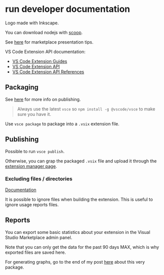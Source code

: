 # run developer documentation

Logo made with Inkscape.

You can download nodejs with [scoop](https://scoop.sh/#/apps?q=nodejs&id=1f571812646c866d9b93b62321aefd3707a6f7ee).

See [here](https://code.visualstudio.com/api/references/extension-manifest#marketplace-presentation-tips) for marketplace presentation tips.

VS Code Extension API documentation:

- [VS Code Extension Guides](https://code.visualstudio.com/api/extension-guides/overview)
- [VS Code Extension API](https://code.visualstudio.com/api)
- [VS Code Extension API References](https://code.visualstudio.com/api/references/vscode-api)

## Packaging

See [here](https://code.visualstudio.com/api/working-with-extensions/publishing-extension) for more info on publishing.


> Always use the latest `vsce` so `npm install -g @vscode/vsce` to make sure you have it.

Use `vsce package` to package into a `.vsix` extension file.

## Publishing

Possible to run `vsce publish`.

Otherwise, you can grap the packaged `.vsix` file and upload it through the [extension manager page](https://marketplace.visualstudio.com/manage/publishers).

### Excluding files / directories

[Documentation](https://vscode-docs.readthedocs.io/en/stable/tools/vscecli/#vscodeignore)

It is possible to ignore files when building the extension. This is useful to ignore usage reports files.

## Reports

You can export some basic statistics about your extension in the Visual Studio Marketplace admin panel.

Note that you can only get the data for the past 90 days MAX, which is why exported files are saved here.

For generating graphs, go to the end of my post [here](https://hubblecommand.github.io/projects/vsc-ext-run.html) about this very package.
